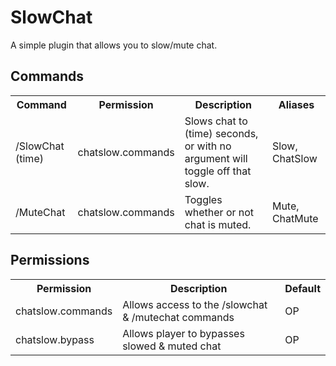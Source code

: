 # SlowChat
A simple plugin that allows you to slow/mute chat.

<h2>Commands</h2>

<table>
  <tr>
    <th>Command</th> <th>Permission</th> <th>Description</th> <th>Aliases</th>
  </tr>
  
  <tr>
    <td>/SlowChat (time)</td> <td>chatslow.commands</td> <td>Slows chat to (time) seconds, or with no argument will toggle off that slow.</td> <td>Slow, ChatSlow</td> 
  </tr>

  <tr>
    <td>/MuteChat</td> <td>chatslow.commands</td> <td>Toggles whether or not chat is muted.</td> <td>Mute, ChatMute</td> 
  </tr>
  
</table>

<h2>Permissions</h2>

<table>
  <tr>
    <th>Permission</th> <th>Description</th> <th>Default</th> 
  </tr>
  
  <tr>
    <td>chatslow.commands</td> <td>Allows access to the /slowchat & /mutechat commands</td> <td>OP</td>
  </tr>

  <tr>
    <td>chatslow.bypass</td> <td>Allows player to bypasses slowed & muted chat</td> <td>OP</td>
  </tr>
  
</table>
